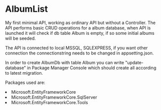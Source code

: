 # AlbumList

<p>My first minimal API, working as ordinary API but without a Controller. The API performs basic CRUD operations for a album database, when API is launched it will check if db table Album is empty, if so some initial albums will be seeded.</p>
<p>The API is connected to local MSSQL, SQLEXPRESS, if you want other connection the connectionstring needs to be changed in appsetting.json.</p>
<p>In order to create AlbumDb with table Album you can write "update-database" in Package Manager Console which should create all according to latest migration.</p>
<p>Packages used are:</p>
<li>Microsoft.EntityFrameworkCore</li>
<li>Microsoft.EntityFrameworkCore.SqlServer</li>
<li>Microsoft.EntityFrameworkCore.Tools</li>
